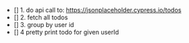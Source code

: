 - [] 1. do api call to: https://jsonplaceholder.cypress.io/todos
- [] 2. fetch all todos
- [] 3. group by user id
- [] 4 pretty print todo for given userId